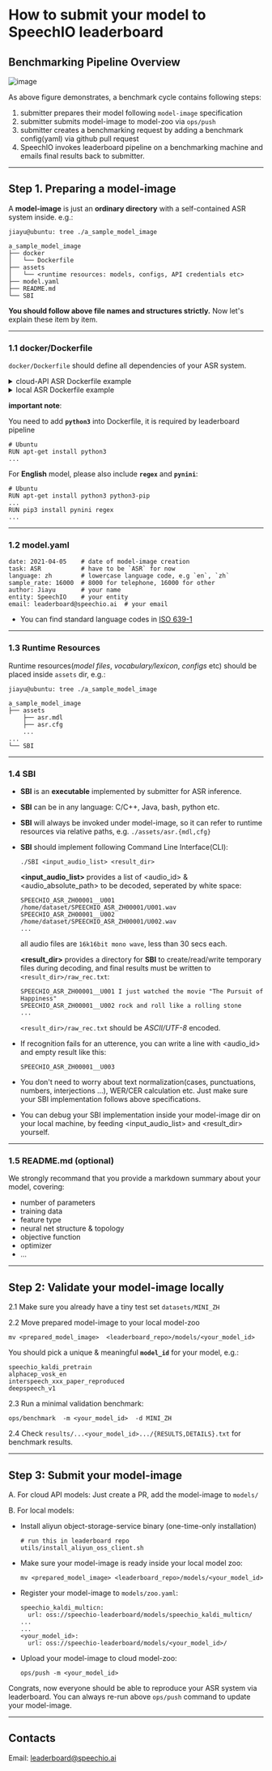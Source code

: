 # How to submit your model to SpeechIO leaderboard
## Benchmarking Pipeline Overview
![image](misc/pipeline.png)

As above figure demonstrates, a benchmark cycle contains following steps:
1. submitter prepares their model following `model-image` specification
2. submitter submits model-image to model-zoo via `ops/push`
3. submitter creates a benchmarking request by adding a benchmark config(yaml) via github pull request
4. SpeechIO invokes leaderboard pipeline on a benchmarking machine and emails final results back to submitter.

---

## Step 1. Preparing a model-image
A **model-image** is just an **ordinary directory** with a self-contained ASR system inside. e.g.:

```
jiayu@ubuntu: tree ./a_sample_model_image

a_sample_model_image
├── docker
│   └── Dockerfile
├── assets
│   └── <runtime resources: models, configs, API credentials etc>
├── model.yaml
├── README.md
└── SBI
```

**You should follow above file names and structures strictly.**  Now let's explain these item by item.

---

### 1.1 docker/Dockerfile
`docker/Dockerfile` should define all dependencies of your ASR system.

<details><summary> cloud-API ASR Dockerfile example </summary><p>

| model_id | Dockerfile |
| -- | -- |
| aispeech_api_zh | [example](models/aispeech_api/docker/Dockerfile) |
| aliyun_api_zh | [example](models/aliyun_api/docker/Dockerfile) |
| baidu_pro_api_zh | [example](models/baidu_pro_api/docker/Dockerfile) |
| microsoft_api_zh | [example](models/microsoft_api/docker/Dockerfile) |
| sogou_api_zh | [example](models/sogou_api/docker/Dockerfile) |
| tencent_api_zh | [example](models/tencent_api/docker/Dockerfile) |
| yitu_api_zh | [example](models/yitu_api/docker/Dockerfile) |

</p></details>

<details><summary> local ASR Dockerfile example </summary><p>

| model_id | Dockerfile |
| -- | -- |
| sample_kaldi_model | [example](models/sample_kaldi_model/docker/Dockerfile) |

</p></details>

**important note**: 

You need to add **`python3`** into Dockerfile, it is required by leaderboard pipeline
```
# Ubuntu
RUN apt-get install python3
...
```

For __English__ model, please also include **`regex`** and **`pynini`**:
```
# Ubuntu
RUN apt-get install python3 python3-pip
...
RUN pip3 install pynini regex
...
```

---

### 1.2 model.yaml
```
date: 2021-04-05    # date of model-image creation
task: ASR           # have to be `ASR` for now
language: zh        # lowercase language code, e.g `en`, `zh`
sample_rate: 16000  # 8000 for telephone, 16000 for other
author: Jiayu       # your name
entity: SpeechIO    # your entity
email: leaderboard@speechio.ai  # your email
```

* You can find standard language codes in [ISO 639-1](https://en.wikipedia.org/wiki/List_of_ISO_639-1_codes)

---

### 1.3 Runtime Resources
Runtime resources(*model files*, *vocabulary/lexicon*, *configs* etc) should be placed inside `assets` dir, e.g.:

```
jiayu@ubuntu: tree ./a_sample_model_image

a_sample_model_image
├── assets
    ├── asr.mdl
    ├── asr.cfg
    ...
...
└── SBI
```

---

### 1.4 SBI
* **SBI** is an **executable** implemented by submitter for ASR inference.
* **SBI** can be in any language: C/C++, Java, bash, python etc.
* **SBI** will always be invoked under model-image, so it can refer to runtime resources via relative paths, e.g. `./assets/asr.{mdl,cfg}`
* **SBI** should implement following Command Line Interface(CLI):
  ```
  ./SBI <input_audio_list> <result_dir>
  ```

  **<input_audio_list>** provides a list of <audio_id> & <audio_absolute_path> to be decoded, seperated by white space:
  ```
  SPEECHIO_ASR_ZH00001__U001 /home/dataset/SPEECHIO_ASR_ZH00001/U001.wav
  SPEECHIO_ASR_ZH00001__U002 /home/dataset/SPEECHIO_ASR_ZH00001/U002.wav
  ...
  ```
  all audio files are `16k16bit mono wave`, less than 30 secs each.

  **<result_dir>** provides a directory for **SBI** to create/read/write temporary files during decoding, and final results must be written to `<result_dir>/raw_rec.txt`:
  ```
  SPEECHIO_ASR_ZH00001__U001 I just watched the movie "The Pursuit of Happiness"
  SPEECHIO_ASR_ZH00001__U002 rock and roll like a rolling stone
  ...
  ```
  `<result_dir>/raw_rec.txt` should be _ASCII/UTF-8_ encoded.

* If recognition fails for an utterence, you can write a line with <audio_id> and empty result like this:
  ```
  SPEECHIO_ASR_ZH00001__U003  
  ```

* You don't need to worry about text normalization(cases, punctuations, numbers, interjections ...), WER/CER calculation etc. Just make sure your SBI implementation follows above specifications.

* You can debug your SBI implementation inside your model-image dir on your local machine, by feeding <input_audio_list> and <result_dir> yourself.  

---

### 1.5 README.md (optional)
We strongly recommand that you provide a markdown summary about your model, covering:

* number of parameters
* training data
* feature type
* neural net structure & topology
* objective function
* optimizer
* ...

---

## Step 2: Validate your model-image locally
2.1 Make sure you already have a tiny test set `datasets/MINI_ZH`

2.2 Move prepared model-image to your local model-zoo

  ```
  mv <prepared_model_image>  <leaderboard_repo>/models/<your_model_id>
  ```

You should pick a unique & meaningful **`model_id`** for your model, e.g.:

  ```
  speechio_kaldi_pretrain
  alphacep_vosk_en
  interspeech_xxx_paper_reproduced
  deepspeech_v1
  ```

2.3 Run a minimal validation benchmark:

  ```
  ops/benchmark  -m <your_model_id>  -d MINI_ZH
  ```

2.4 Check `results/...<your_model_id>.../{RESULTS,DETAILS}.txt` for benchmark results.

---

## Step 3: Submit your model-image
A. For cloud API models: Just create a PR, add the model-image to `models/`

B. For local models:

* Install aliyun object-storage-service binary (one-time-only installation)
  ```
  # run this in leaderboard repo
  utils/install_aliyun_oss_client.sh
  ```

* Make sure your model-image is ready inside your local model zoo:
  ```
  mv <prepared_model_image> <leaderboard_repo>/models/<your_model_id>
  ```

* Register your model-image to `models/zoo.yaml`:
  ```
  speechio_kaldi_multicn:
    url: oss://speechio-leaderboard/models/speechio_kaldi_multicn/
  ...
  ...
  <your_model_id>:
    url: oss://speechio-leaderboard/models/<your_model_id>/
  ```

* Upload your model-image to cloud model-zoo:
  ```
  ops/push -m <your_model_id>
  ```

Congrats, now everyone should be able to reproduce your ASR system via leaderboard. You can always re-run above `ops/push` command to update your model-image.

---

## Contacts
Email: leaderboard@speechio.ai
